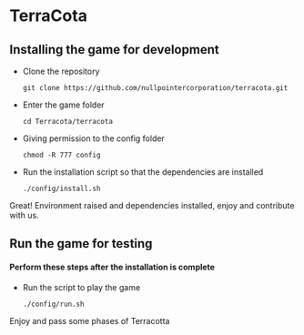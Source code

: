 # TerraCota

## Installing the game for development

* Clone the repository
    ```
    git clone https://github.com/nullpointercorporation/terracota.git
    ```
* Enter the game folder
    ```
    cd Terracota/terracota
    ```
* Giving permission to the config folder
    ```
    chmod -R 777 config
    ```
* Run the installation script so that the dependencies are installed
    ```
    ./config/install.sh
    ```
    
Great! Environment raised and dependencies installed, enjoy and contribute with us.



## Run the game for testing

#### Perform these steps after the installation is complete

* Run the script to play the game
    ```
    ./config/run.sh
    ```
Enjoy and pass some phases of Terracotta
